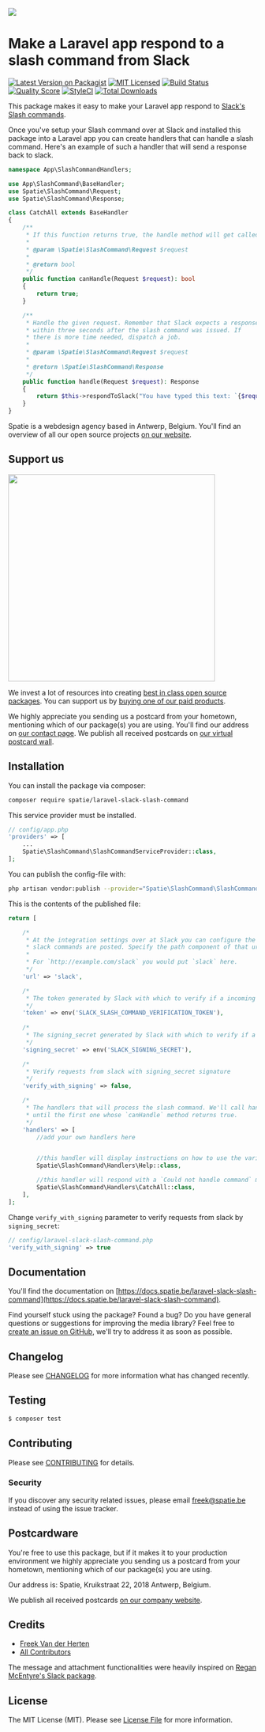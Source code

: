 
[<img src="https://github-ads.s3.eu-central-1.amazonaws.com/support-ukraine.svg?t=1" />](https://supportukrainenow.org)

# Make a Laravel app respond to a slash command from Slack

[![Latest Version on Packagist](https://img.shields.io/packagist/v/spatie/laravel-slack-slash-command.svg?style=flat-square)](https://packagist.org/packages/spatie/laravel-slack-slash-command)
[![MIT Licensed](https://img.shields.io/badge/license-MIT-brightgreen.svg?style=flat-square)](LICENSE.md)
[![Build Status](https://img.shields.io/travis/spatie/laravel-slack-slash-command/master.svg?style=flat-square)](https://travis-ci.org/spatie/laravel-slack-slash-command)
[![Quality Score](https://img.shields.io/scrutinizer/g/spatie/laravel-slack-slash-command.svg?style=flat-square)](https://scrutinizer-ci.com/g/spatie/laravel-slack-slash-command)
[![StyleCI](https://styleci.io/repos/62377978/shield?branch=master)](https://styleci.io/repos/62377978)
[![Total Downloads](https://img.shields.io/packagist/dt/spatie/laravel-slack-slash-command.svg?style=flat-square)](https://packagist.org/packages/spatie/laravel-slack-slash-command)

This package makes it easy to make your Laravel app respond to [Slack's Slash commands](https://api.slack.com/slash-commands). 

Once you've setup your Slash command over at Slack and installed this package into a Laravel app you can create handlers that can handle a slash command. Here's an example of such a handler that will send a response back to slack.

```php
namespace App\SlashCommandHandlers;

use App\SlashCommand\BaseHandler;
use Spatie\SlashCommand\Request;
use Spatie\SlashCommand\Response;

class CatchAll extends BaseHandler
{
    /**
     * If this function returns true, the handle method will get called.
     *
     * @param \Spatie\SlashCommand\Request $request
     *
     * @return bool
     */
    public function canHandle(Request $request): bool
    {
        return true;
    }

    /**
     * Handle the given request. Remember that Slack expects a response
     * within three seconds after the slash command was issued. If
     * there is more time needed, dispatch a job.
     * 
     * @param \Spatie\SlashCommand\Request $request
     * 
     * @return \Spatie\SlashCommand\Response
     */
    public function handle(Request $request): Response
    {
        return $this->respondToSlack("You have typed this text: `{$request->text}`");
    }
}
```

Spatie is a webdesign agency based in Antwerp, Belgium. You'll find an overview of all our open source projects [on our website](https://spatie.be/opensource).

## Support us

[<img src="https://github-ads.s3.eu-central-1.amazonaws.com/laravel-slack-slash-command.jpg?t=1" width="419px" />](https://spatie.be/github-ad-click/laravel-slack-slash-command)

We invest a lot of resources into creating [best in class open source packages](https://spatie.be/open-source). You can support us by [buying one of our paid products](https://spatie.be/open-source/support-us).

We highly appreciate you sending us a postcard from your hometown, mentioning which of our package(s) you are using. You'll find our address on [our contact page](https://spatie.be/about-us). We publish all received postcards on [our virtual postcard wall](https://spatie.be/open-source/postcards).

## Installation

You can install the package via composer:

``` bash
composer require spatie/laravel-slack-slash-command
```

This service provider must be installed.

```php
// config/app.php
'providers' => [
    ...
    Spatie\SlashCommand\SlashCommandServiceProvider::class,
];
```

You can publish the config-file with:

```bash
php artisan vendor:publish --provider="Spatie\SlashCommand\SlashCommandServiceProvider"
```

This is the contents of the published file:

```php
return [

    /*
     * At the integration settings over at Slack you can configure the url to which the 
     * slack commands are posted. Specify the path component of that url here. 
     * 
     * For `http://example.com/slack` you would put `slack` here.
     */
    'url' => 'slack',

    /*
     * The token generated by Slack with which to verify if a incoming slash command request is valid.
     */
    'token' => env('SLACK_SLASH_COMMAND_VERIFICATION_TOKEN'),
    
    /*
     * The signing_secret generated by Slack with which to verify if a incoming slash command request is valid.
     */
    'signing_secret' => env('SLACK_SIGNING_SECRET'),

    /*
     * Verify requests from slack with signing_secret signature
     */
    'verify_with_signing' => false,

    /*
     * The handlers that will process the slash command. We'll call handlers from top to bottom
     * until the first one whose `canHandle` method returns true.
     */
    'handlers' => [
        //add your own handlers here


        //this handler will display instructions on how to use the various commands.
        Spatie\SlashCommand\Handlers\Help::class,

        //this handler will respond with a `Could not handle command` message.
        Spatie\SlashCommand\Handlers\CatchAll::class,
    ],
];

```
Change `verify_with_signing` parameter to verify requests from slack by `signing_secret`:
```php
// config/laravel-slack-slash-command.php
'verify_with_signing' => true
```

## Documentation
You'll find the documentation on [https://docs.spatie.be/laravel-slack-slash-command](https://docs.spatie.be/laravel-slack-slash-command).

Find yourself stuck using the package? Found a bug? Do you have general questions or suggestions for improving the media library? Feel free to [create an issue on GitHub](https://github.com/spatie/laravel-slack-slash-command/issues), we'll try to address it as soon as possible.

## Changelog

Please see [CHANGELOG](CHANGELOG.md) for more information what has changed recently.

## Testing

``` bash
$ composer test
```

## Contributing

Please see [CONTRIBUTING](CONTRIBUTING.md) for details.

### Security

If you discover any security related issues, please email freek@spatie.be instead of using the issue tracker.

## Postcardware

You're free to use this package, but if it makes it to your production environment we highly appreciate you sending us a postcard from your hometown, mentioning which of our package(s) you are using.

Our address is: Spatie, Kruikstraat 22, 2018 Antwerp, Belgium.

We publish all received postcards [on our company website](https://spatie.be/en/opensource/postcards).

## Credits

- [Freek Van der Herten](https://github.com/freekmurze)
- [All Contributors](../../contributors)

The message and attachment functionalities were heavily inspired on [Regan McEntyre's Slack package](https://github.com/maknz/slack).

## License

The MIT License (MIT). Please see [License File](LICENSE.md) for more information.
